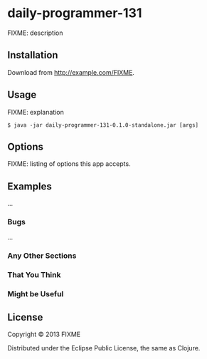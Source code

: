 # daily-programmer-131

FIXME: description

## Installation

Download from http://example.com/FIXME.

## Usage

FIXME: explanation

    $ java -jar daily-programmer-131-0.1.0-standalone.jar [args]

## Options

FIXME: listing of options this app accepts.

## Examples

...

### Bugs

...

### Any Other Sections
### That You Think
### Might be Useful

## License

Copyright © 2013 FIXME

Distributed under the Eclipse Public License, the same as Clojure.
